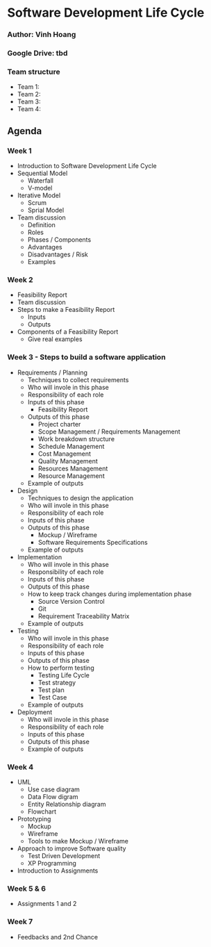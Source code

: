 # Software Development Life Cycle

### Author: Vinh Hoang
### Google Drive: tbd
### Team structure
- Team 1:
- Team 2:
- Team 3:
- Team 4:

## Agenda

### Week 1
- Introduction to Software Development Life Cycle
- Sequential Model
  - Waterfall
  - V-model
- Iterative Model
  - Scrum
  - Sprial Model
- Team discussion
  - Definition
  - Roles 
  - Phases / Components
  - Advantages
  - Disadvantages / Risk
  - Examples
### Week 2
 - Feasibility Report
 - Team discussion
  - Steps to make a Feasibility Report
    - Inputs
    - Outputs
  - Components of a Feasibility Report
    - Give real examples
### Week 3 - Steps to build a software application
  - Requirements / Planning
    - Techniques to collect requirements
    - Who will invole in this phase
    - Responsibility of each role
    - Inputs of this phase
      - Feasibility Report
    - Outputs of this phase
      - Project charter
      - Scope Management / Requirements Management
      - Work breakdown structure
      - Schedule Management 
      - Cost Management
      - Quality Management
      - Resources Management
      - Resource Management
    - Example of outputs
  - Design
    - Techniques to design the application
    - Who will invole in this phase
    - Responsibility of each role
    - Inputs of this phase
    - Outputs of this phase
      - Mockup / Wireframe
      - Software Requirements Specifications
    - Example of outputs
  - Implementation
    - Who will invole in this phase
    - Responsibility of each role
    - Inputs of this phase
    - Outputs of this phase
    - How to keep track changes during implementation phase
      - Source Version Control 
      - Git
      - Requirement Traceability Matrix
    - Example of outputs
  - Testing
    - Who will invole in this phase
    - Responsibility of each role
    - Inputs of this phase
    - Outputs of this phase
    - How to perform testing
      - Testing Life Cycle
      - Test strategy
      - Test plan
      - Test Case
    - Example of outputs
  - Deployment
    - Who will invole in this phase
    - Responsibility of each role
    - Inputs of this phase
    - Outputs of this phase
    - Example of outputs
### Week 4
- UML
  - Use case diagram
  - Data Flow digram
  - Entity Relationship diagram
  - Flowchart
- Prototyping
  - Mockup
  - Wireframe
  - Tools to make Mockup / Wireframe
- Approach to improve Software quality
  - Test Driven Development
  - XP Programming
- Introduction to Assignments
### Week 5 & 6
- Assignments 1 and 2
### Week 7 
- Feedbacks and 2nd Chance